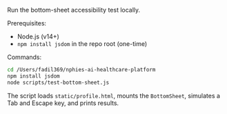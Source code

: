 Run the bottom-sheet accessibility test locally.

Prerequisites:
- Node.js (v14+)
- `npm install jsdom` in the repo root (one-time)

Commands:

```bash
cd /Users/fadil369/nphies-ai-healthcare-platform
npm install jsdom
node scripts/test-bottom-sheet.js
```

The script loads `static/profile.html`, mounts the `BottomSheet`, simulates a Tab and Escape key, and prints results.
